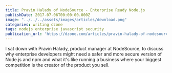 ```yaml
---
title: Pravin Halady of NodeSource - Enterprise Ready Node.js
publishDate: 2017-07-06T00:00:00.000Z
image: "../../../assets/images/articles/download.png"
categories: writing dzone
tags: nodejs enterprise javascript security
publication_url: 'https://dzone.com/articles/pravin-halady-of-nodesource-enterprise-ready-nodej'
---
```


I sat down with Pravin Halady, product manager at NodeSource, to discuss why enterprise developers might need a safer and more secure version of Node.js and npm and what it's like running a business where your biggest competition is the creator of the product you sell.
